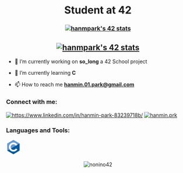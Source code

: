 <h1 align="center">Student at 42</h1>

<h3 align="center"><a href="https://github.com/JaeSeoKim/badge42"><img src="https://badge42.vercel.app/api/v2/clcvxdux200060fl3ltvbuwm2/stats?cursusId=21&coalitionId=122" alt="hanmpark's 42 stats" /></a></h3>
<h2 align="center"><a href="https://github.com/JaeSeoKim/badge42"><img src="https://badge42.vercel.app/api/v2/clcvxdux200060fl3ltvbuwm2/stats?cursusId=9&coalitionId=piscine" alt="hanmpark's 42 stats" /></a></h2>

- 🔭 I’m currently working on **so_long** a 42 School project

- 🌱 I’m currently learning **C**

- 📫 How to reach me **hanmin.01.park@gmail.com**

<h3 align="left">Connect with me:</h3>
<p align="left">
<a href="https://fr.linkedin.com/in/hanmin-park-83239718b/en?trk=people-guest_people_search-card" target="blank"><img align="center" src="https://raw.githubusercontent.com/rahuldkjain/github-profile-readme-generator/master/src/images/icons/Social/linked-in-alt.svg" alt="https://www.linkedin.com/in/hanmin-park-83239718b/" height="30" width="40" /></a>
<a href="https://instagram.com/hanmin.prk" target="blank"><img align="center" src="https://raw.githubusercontent.com/rahuldkjain/github-profile-readme-generator/master/src/images/icons/Social/instagram.svg" alt="hanmin.prk" height="30" width="40" /></a>
</p>

<h3 align="left">Languages and Tools:</h3>
<p align="left"> <a href="https://www.cprogramming.com/" target="_blank" rel="noreferrer"> <img src="https://raw.githubusercontent.com/devicons/devicon/master/icons/c/c-original.svg" alt="c" width="40" height="40"/> </a> </p>

<p align="center"><img align="center" src="https://github-readme-streak-stats.herokuapp.com/?user=nonino42&" alt="nonino42" /></p>
